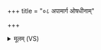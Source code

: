 +++
title = "०८ अपामार्ग ओषधीनाम्"

+++
<details><summary>मूलम् (VS)</summary>

अ॑पामा॒र्ग ओष॑धीनां॒ सर्वा॑सा॒मेक॒ इद्व॒शी। तेन॑ ते मृज्म॒ आस्थि॑त॒मथ॒ त्वम॑ग॒दश्च॑र ॥
</details>